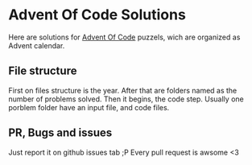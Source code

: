 # Advent Of Code Solutions
Here are solutions for [Advent Of Code]() puzzels,
wich are organized as Advent calendar.

## File structure

First on files structure is the year.
After that are folders named as the number of problems solved.
Then it begins, the code step. Usually one porblem folder have an input file, and code files.

## PR, Bugs and issues

Just report it on github issues tab ;P
Every pull request is awsome <3